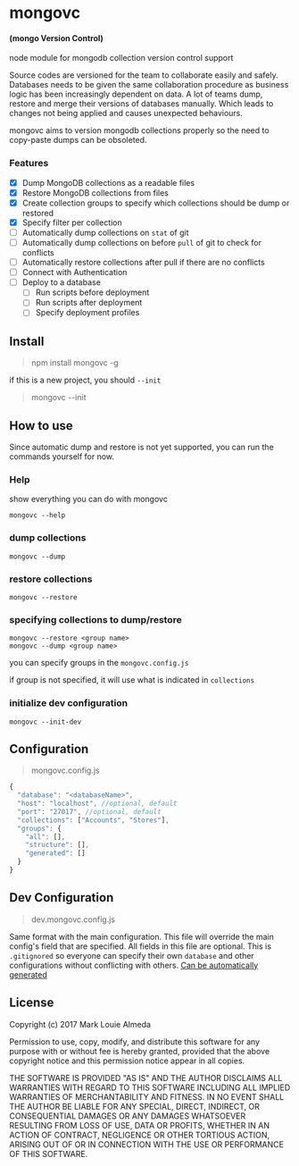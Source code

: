 # mongovc 
#### (mongo Version Control)
node module for mongodb collection version control support

Source codes are versioned for the team to collaborate easily and safely. Databases needs to be given the same collaboration procedure as business logic has been increasingly dependent on data. A lot of teams dump, restore and merge their versions of databases manually. Which leads to changes not being applied and causes unexpected behaviours.
 
mongovc aims to version mongodb collections properly so the need to copy-paste dumps can be obsoleted. 

### Features
- [x] Dump MongoDB collections as a readable files
- [x] Restore MongoDB collections from files
- [x] Create collection groups to specify which collections should be dump or restored 
- [x] Specify filter per collection
- [ ] Automatically dump collections on `stat` of git 
- [ ] Automatically dump collections on before `pull` of git to check for conflicts
- [ ] Automatically restore collections after pull if there are no conflicts
- [ ] Connect with Authentication
- [ ] Deploy to a database
  - [ ] Run scripts before deployment
  - [ ] Run scripts after deployment
  - [ ] Specify deployment profiles

## Install

> npm install mongovc -g

if this is a new project, you should `--init`  
> mongovc --init

## How to use
Since automatic dump and restore is not yet supported, you can run the commands yourself for now.

### Help
show everything you can do with mongovc
```
mongovc --help
```

### dump collections
```shell
mongovc --dump
```

### restore collections
```shell
mongovc --restore
```

### specifying collections to dump/restore

```shell
mongovc --restore <group name>
mongovc --dump <group name>
```
you can specify groups in the `mongovc.config.js`

if group is not specified, it will use what is indicated in `collections` 

### initialize dev configuration
```shell
mongovc --init-dev
```

## Configuration
> mongovc.config.js
```javascript
{
  "database": "<databaseName>",
  "host": "localhost", //optional, default
  "port": "27017", //optional, default
  "collections": ["Accounts", "Stores"],
  "groups": {
    "all": [],
    "structure": [],
    "generated": []
  }
}
```

## Dev Configuration
> dev.mongovc.config.js

Same format with the main configuration. This file will override the main config's field that are specified.
All fields in this file are optional.
This is `.gitignored` so everyone can specify their own `database` and other configurations without conflicting with others.
[Can be automatically generated](https://github.com/louiealmeda/mongovc/blob/master/README.md#initialize-dev-configuration)

## License

Copyright (c) 2017 Mark Louie Almeda

Permission to use, copy, modify, and distribute this software for any
purpose with or without fee is hereby granted, provided that the above
copyright notice and this permission notice appear in all copies.

THE SOFTWARE IS PROVIDED "AS IS" AND THE AUTHOR DISCLAIMS ALL WARRANTIES
WITH REGARD TO THIS SOFTWARE INCLUDING ALL IMPLIED WARRANTIES OF
MERCHANTABILITY AND FITNESS. IN NO EVENT SHALL THE AUTHOR BE LIABLE FOR
ANY SPECIAL, DIRECT, INDIRECT, OR CONSEQUENTIAL DAMAGES OR ANY DAMAGES
WHATSOEVER RESULTING FROM LOSS OF USE, DATA OR PROFITS, WHETHER IN AN
ACTION OF CONTRACT, NEGLIGENCE OR OTHER TORTIOUS ACTION, ARISING OUT OF
OR IN CONNECTION WITH THE USE OR PERFORMANCE OF THIS SOFTWARE.
